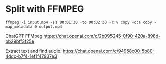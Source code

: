 

# Split with FFMPEG

```shell
ffmpeg -i input.mp4 -ss 00:01:30 -to 00:02:30 -c:v copy -c:a copy -map_metadata 0 output.mp4
```


ChatGPT FFMpeg
https://chat.openai.com/c/2b095245-0f90-420a-898d-bb29bff3f25e


Extract text and find audio: 
https://chat.openai.com/c/94958c00-5b80-4ddc-b7f4-1ef1f47937e3